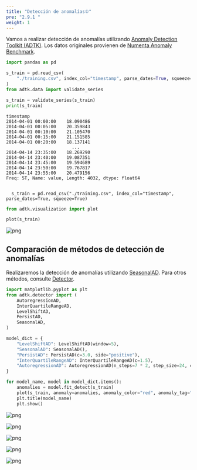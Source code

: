 ```yaml
---
title: "Detección de anomalías①"
pre: "2.9.1 "
weight: 1
---
```


Vamos a realizar detección de anomalías utilizando [Anomaly Detection Toolkit (ADTK)](https://adtk.readthedocs.io/en/stable/index.html). 
Los datos originales provienen de [Numenta Anomaly Benchmark](https://github.com/numenta/NAB/blob/master/data/artificialWithAnomaly/art_daily_jumpsdown.csv).


```python
import pandas as pd

s_train = pd.read_csv(
    "./training.csv", index_col="timestamp", parse_dates=True, squeeze=True
)
from adtk.data import validate_series

s_train = validate_series(s_train)
print(s_train)
```

    timestamp
    2014-04-01 00:00:00    18.090486
    2014-04-01 00:05:00    20.359843
    2014-04-01 00:10:00    21.105470
    2014-04-01 00:15:00    21.151585
    2014-04-01 00:20:00    18.137141
                             ...    
    2014-04-14 23:35:00    18.269290
    2014-04-14 23:40:00    19.087351
    2014-04-14 23:45:00    19.594689
    2014-04-14 23:50:00    19.767817
    2014-04-14 23:55:00    20.479156
    Freq: 5T, Name: value, Length: 4032, dtype: float64
    

      s_train = pd.read_csv("./training.csv", index_col="timestamp", parse_dates=True, squeeze=True)
    


```python
from adtk.visualization import plot

plot(s_train)
```





    
![png](/images/basic/anomaly/adtk1_files/adtk1_2_1.png)
    

## Comparación de métodos de detección de anomalías

Realizaremos la detección de anomalías utilizando [SeasonalAD](https://adtk.readthedocs.io/en/stable/notebooks/demo.html?highlight=SeasonalAD#SeasonalAD). Para otros métodos, consulte [Detector](https://adtk.readthedocs.io/en/stable/notebooks/demo.html?highlight=SeasonalAD#Detector).


```python
import matplotlib.pyplot as plt
from adtk.detector import (
    AutoregressionAD,
    InterQuartileRangeAD,
    LevelShiftAD,
    PersistAD,
    SeasonalAD,
)

model_dict = {
    "LevelShiftAD": LevelShiftAD(window=5),
    "SeasonalAD": SeasonalAD(),
    "PersistAD": PersistAD(c=3.0, side="positive"),
    "InterQuartileRangeAD": InterQuartileRangeAD(c=1.5),
    "AutoregressionAD": AutoregressionAD(n_steps=7 * 2, step_size=24, c=3.0),
}

for model_name, model in model_dict.items():
    anomalies = model.fit_detect(s_train)
    plot(s_train, anomaly=anomalies, anomaly_color="red", anomaly_tag="marker")
    plt.title(model_name)
    plt.show()
```


    
![png](/images/basic/anomaly/adtk1_files/adtk1_4_0.png)
    



    
![png](/images/basic/anomaly/adtk1_files/adtk1_4_1.png)
    



    
![png](/images/basic/anomaly/adtk1_files/adtk1_4_2.png)
    



    
![png](/images/basic/anomaly/adtk1_files/adtk1_4_3.png)
    



    
![png](/images/basic/anomaly/adtk1_files/adtk1_4_4.png)
    

